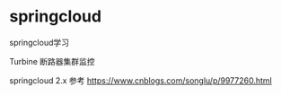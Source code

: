 # springcloud
springcloud学习

Turbine 断路器集群监控

springcloud 2.x
参考
https://www.cnblogs.com/songlu/p/9977260.html